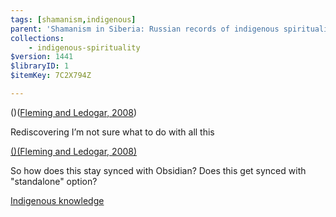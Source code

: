 ```yaml
---
tags: [shamanism,indigenous]
parent: 'Shamanism in Siberia: Russian records of indigenous spirituality'
collections:
    - indigenous-spirituality
$version: 1441
$libraryID: 1
$itemKey: 7C2X794Z

---
```

()<span class="citation" data-citation="%7B%22citationItems%22%3A%5B%7B%22uris%22%3A%5B%22http%3A%2F%2Fzotero.org%2Fusers%2F979977%2Fitems%2F2BZ9JH99%22%5D%7D%5D%2C%22properties%22%3A%7B%7D%7D" ztype="zcitation">(<span class="citation-item"><a href="zotero://select/library/items/2BZ9JH99"><a href="zotero://select/library/items/2BZ9JH99">Fleming and Ledogar, 2008</a></a></span>)</span>

Rediscovering I’m not sure what to do with all this

<a href="./()(Fleming-and-Ledogar,-2008)-7C2X794Z.md" class="internal-link" zhref="zotero://note/u/7C2X794Z/" ztype="znotelink" class="internal-link">()(Fleming and Ledogar, 2008)</a>

So how does this stay synced with Obsidian? Does this get synced with "standalone" option?

<a href="zotero://note/u/KD5Y6ITN/" zhref="zotero://note/u/KD5Y6ITN/" ztype="znotelink" class="internal-link">Indigenous knowledge</a>
